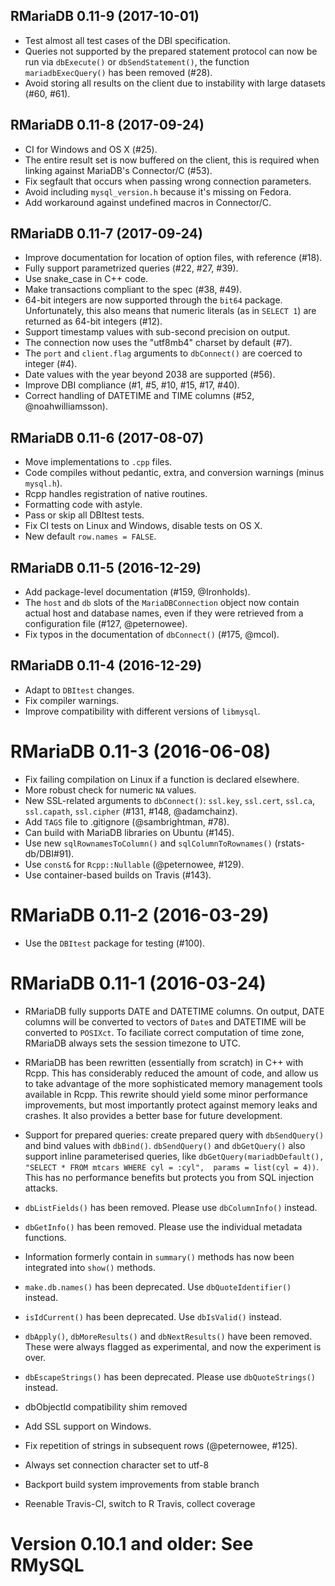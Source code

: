 ## RMariaDB 0.11-9 (2017-10-01)

- Test almost all test cases of the DBI specification.
- Queries not supported by the prepared statement protocol can now be run via `dbExecute()` or `dbSendStatement()`, the function `mariadbExecQuery()` has been removed (#28).
- Avoid storing all results on the client due to instability with large datasets (#60, #61).


## RMariaDB 0.11-8 (2017-09-24)

- CI for Windows and OS X (#25).
- The entire result set is now buffered on the client, this is required when linking against MariaDB's Connector/C (#53).
- Fix segfault that occurs when passing wrong connection parameters.
- Avoid including `mysql_version.h` because it's missing on Fedora.
- Add workaround against undefined macros in Connector/C.


## RMariaDB 0.11-7 (2017-09-24)

- Improve documentation for location of option files, with reference (#18).
- Fully support parametrized queries (#22, #27, #39).
- Use snake_case in C++ code.
- Make transactions compliant to the spec (#38, #49).
- 64-bit integers are now supported through the `bit64` package. Unfortunately, this also means that numeric literals (as in `SELECT 1`) are returned as 64-bit integers (#12).
- Support timestamp values with sub-second precision on output.
- The connection now uses the "utf8mb4" charset by default (#7).
- The `port` and `client.flag` arguments to `dbConnect()` are coerced to integer (#4).
- Date values with the year beyond 2038 are supported (#56).
- Improve DBI compliance (#1, #5, #10, #15, #17, #40).
- Correct handling of DATETIME and TIME columns (#52, @noahwilliamsson).


## RMariaDB 0.11-6 (2017-08-07)

- Move implementations to `.cpp` files.
- Code compiles without pedantic, extra, and conversion warnings (minus `mysql.h`).
- Rcpp handles registration of native routines.
- Formatting code with astyle.
- Pass or skip all DBItest tests.
- Fix CI tests on Linux and Windows, disable tests on OS X.
- New default `row.names = FALSE`.


## RMariaDB 0.11-5 (2016-12-29)

- Add package-level documentation (#159, @Ironholds).
- The `host` and `db` slots of the `MariaDBConnection` object now contain actual host and database names, even if they were retrieved from a configuration file (#127, @peternowee).
- Fix typos in the documentation of `dbConnect()` (#175, @mcol).


## RMariaDB 0.11-4 (2016-12-29)

- Adapt to `DBItest` changes.
- Fix compiler warnings.
- Improve compatibility with different versions of `libmysql`.


# RMariaDB 0.11-3 (2016-06-08)

- Fix failing compilation on Linux if a  function is declared elsewhere.
- More robust check for numeric `NA` values.
- New SSL-related arguments to `dbConnect()`: `ssl.key`, `ssl.cert`, `ssl.ca`, `ssl.capath`, `ssl.cipher` (#131, #148, @adamchainz).
- Add `TAGS` file to .gitignore (@sambrightman, #78).
- Can build with MariaDB libraries on Ubuntu (#145).
- Use new `sqlRownamesToColumn()` and `sqlColumnToRownames()` (rstats-db/DBI#91).
- Use `const&` for `Rcpp::Nullable` (@peternowee, #129).
- Use container-based builds on Travis (#143).


# RMariaDB 0.11-2 (2016-03-29)

- Use the `DBItest` package for testing (#100).


# RMariaDB 0.11-1 (2016-03-24)

 *  RMariaDB fully supports DATE and DATETIME columns. On output, DATE columns
    will be converted to vectors of `Date`s and DATETIME will be converted
    to `POSIXct`. To faciliate correct computation of time zone, RMariaDB
    always sets the session timezone to UTC.

 *  RMariaDB has been rewritten (essentially from scratch) in C++ with
    Rcpp. This has considerably reduced the amount of code, and allow us to
    take advantage of the more sophisticated memory management tools available in
    Rcpp. This rewrite should yield some minor performance improvements, but 
    most importantly protect against memory leaks and crashes. It also provides
    a better base for future development.

 *  Support for prepared queries: create prepared query with `dbSendQuery()` 
    and bind values with `dbBind()`. `dbSendQuery()` and `dbGetQuery()` also 
    support inline parameterised queries, like 
    `dbGetQuery(mariadbDefault(), "SELECT * FROM mtcars WHERE cyl = :cyl", 
    params = list(cyl = 4))`. This has no performance benefits but protects you 
    from SQL injection attacks.

 * `dbListFields()` has been removed. Please use `dbColumnInfo()` instead.

 * `dbGetInfo()` has been removed. Please use the individual metadata 
    functions.

 *  Information formerly contain in `summary()` methods has now been integrated
    into `show()` methods.

 *  `make.db.names()` has been deprecated. Use `dbQuoteIdentifier()` instead.
 
 *  `isIdCurrent()` has been deprecated. Use `dbIsValid()` instead.

 *  `dbApply()`, `dbMoreResults()` and `dbNextResults()` have been removed.
    These were always flagged as experimental, and now the experiment is over.

 *  `dbEscapeStrings()` has been deprecated. Please use `dbQuoteStrings()`
    instead.

 *  dbObjectId compatibility shim removed

 *  Add SSL support on Windows.

 *  Fix repetition of strings in subsequent rows (@peternowee, #125).

 *  Always set connection character set to utf-8

 *  Backport build system improvements from stable branch

 *  Reenable Travis-CI, switch to R Travis, collect coverage


# Version 0.10.1 and older: See RMySQL

